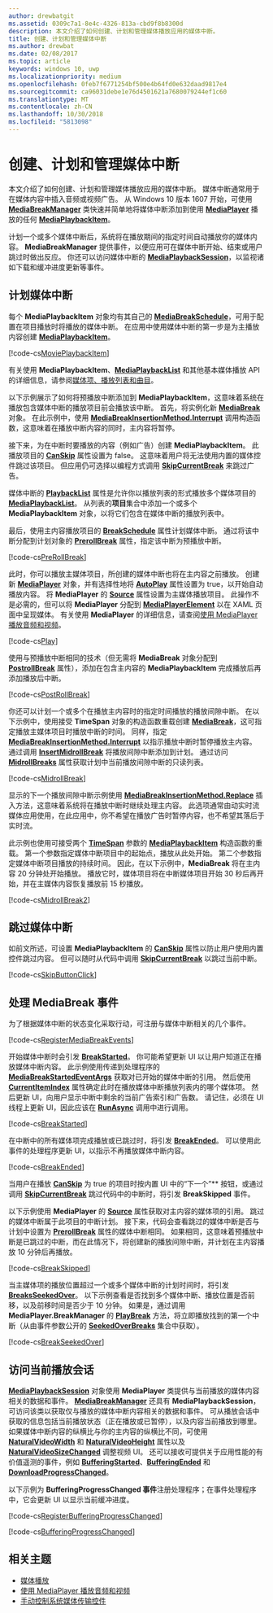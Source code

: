 ```yaml
---
author: drewbatgit
ms.assetid: 0309c7a1-8e4c-4326-813a-cbd9f8b8300d
description: 本文介绍了如何创建、计划和管理媒体播放应用的媒体中断。
title: 创建、计划和管理媒体中断
ms.author: drewbat
ms.date: 02/08/2017
ms.topic: article
keywords: windows 10, uwp
ms.localizationpriority: medium
ms.openlocfilehash: 0feb7f6771254bf500e4b64fd0e632daad9817e4
ms.sourcegitcommit: ca96031debe1e76d4501621a7680079244ef1c60
ms.translationtype: MT
ms.contentlocale: zh-CN
ms.lasthandoff: 10/30/2018
ms.locfileid: "5813098"
---
```

# <a name="create-schedule-and-manage-media-breaks"></a>创建、计划和管理媒体中断

本文介绍了如何创建、计划和管理媒体播放应用的媒体中断。 媒体中断通常用于在媒体内容中插入音频或视频广告。 从 Windows 10 版本 1607 开始，可使用 [**MediaBreakManager**](https://msdn.microsoft.com/library/windows/apps/Windows.Media.Playback.MediaBreakManager) 类快速并简单地将媒体中断添加到使用 [**MediaPlayer**](https://msdn.microsoft.com/library/windows/apps/Windows.Media.Playback.MediaPlayer) 播放的任何 [**MediaPlaybackItem**](https://msdn.microsoft.com/library/windows/apps/Windows.Media.Playback.MediaPlaybackItem)。


计划一个或多个媒体中断后，系统将在播放期间的指定时间自动播放你的媒体内容。 **MediaBreakManager** 提供事件，以便应用可在媒体中断开始、结束或用户跳过时做出反应。 你还可以访问媒体中断的 [**MediaPlaybackSession**](https://msdn.microsoft.com/library/windows/apps/Windows.Media.Playback.MediaPlaybackSession)，以监视诸如下载和缓冲进度更新等事件。

## <a name="schedule-media-breaks"></a>计划媒体中断
每个 **MediaPlaybackItem** 对象均有其自己的 [**MediaBreakSchedule**](https://msdn.microsoft.com/library/windows/apps/Windows.Media.Playback.MediaBreakSchedule)，可用于配置在项目播放时将播放的媒体中断。 在应用中使用媒体中断的第一步是为主播放内容创建 [**MediaPlaybackItem**](https://msdn.microsoft.com/library/windows/apps/Windows.Media.Playback.MediaPlaybackItem)。 

[!code-cs[MoviePlaybackItem](./code/MediaBreaks_RS1/cs/MainPage.xaml.cs#SnippetMoviePlaybackItem)]

有关使用 **MediaPlaybackItem**、[**MediaPlaybackList**](https://msdn.microsoft.com/library/windows/apps/Windows.Media.Playback.MediaPlaybackList) 和其他基本媒体播放 API 的详细信息，请参阅[媒体项、播放列表和曲目](media-playback-with-mediasource.md)。

以下示例展示了如何将预播放中断添加到 **MediaPlaybackItem**，这意味着系统在播放包含媒体中断的播放项目前会播放该中断。 首先，将实例化新 [**MediaBreak**](https://msdn.microsoft.com/library/windows/apps/Windows.Media.Playback.MediaBreak) 对象。 在此示例中，使用 [**MediaBreakInsertionMethod.Interrupt**](https://msdn.microsoft.com/library/windows/apps/Windows.Media.Playback.MediaBreakInsertionMethod) 调用构造函数，这意味着在播放中断内容的同时，主内容将暂停。 

接下来，为在中断时要播放的内容（例如广告）创建 **MediaPlaybackItem**。 此播放项目的 [**CanSkip**](https://msdn.microsoft.com/library/windows/apps/Windows.Media.Playback.MediaPlaybackItem.CanSkip) 属性设置为 false。 这意味着用户将无法使用内置的媒体控件跳过该项目。 但应用仍可选择以编程方式调用 [**SkipCurrentBreak**](https://msdn.microsoft.com/library/windows/apps/Windows.Media.Playback.MediaBreakManager.SkipCurrentBreak) 来跳过广告。 

媒体中断的 [**PlaybackList**](https://msdn.microsoft.com/library/windows/apps/Windows.Media.Playback.MediaBreak.PlaybackList) 属性是允许你以播放列表的形式播放多个媒体项目的 [**MediaPlaybackList**](https://msdn.microsoft.com/library/windows/apps/Windows.Media.Playback.MediaPlaybackList)。 从列表的**项目**集合中添加一个或多个 **MediaPlaybackItem** 对象，以将它们包含在媒体中断的播放列表中。

最后，使用主内容播放项目的 [**BreakSchedule**](https://msdn.microsoft.com/library/windows/apps/Windows.Media.Playback.MediaPlaybackItem.BreakSchedule) 属性计划媒体中断。 通过将该中断分配到计划对象的 [**PrerollBreak**](https://msdn.microsoft.com/library/windows/apps/Windows.Media.Playback.MediaBreakSchedule.PrerollBreak) 属性，指定该中断为预播放中断。

[!code-cs[PreRollBreak](./code/MediaBreaks_RS1/cs/MainPage.xaml.cs#SnippetPreRollBreak)]

此时，你可以播放主媒体项目，所创建的媒体中断也将在主内容之前播放。 创建新 [**MediaPlayer**](https://msdn.microsoft.com/library/windows/apps/Windows.Media.Playback.MediaPlayer) 对象，并有选择性地将 [**AutoPlay**](https://msdn.microsoft.com/library/windows/apps/Windows.Media.Playback.MediaPlayer.AutoPlay) 属性设置为 true，以开始自动播放内容。 将 **MediaPlayer** 的 [**Source**](https://msdn.microsoft.com/library/windows/apps/Windows.Media.Playback.MediaPlayer.Source) 属性设置为主媒体播放项目。 此操作不是必需的，但可以将 **MediaPlayer** 分配到 [**MediaPlayerElement**](https://msdn.microsoft.com/library/windows/apps/Windows.UI.Xaml.Controls.MediaPlayerElement) 以在 XAML 页面中呈现媒体。 有关使用 **MediaPlayer** 的详细信息，请查阅[使用 MediaPlayer 播放音频和视频](play-audio-and-video-with-mediaplayer.md)。

[!code-cs[Play](./code/MediaBreaks_RS1/cs/MainPage.xaml.cs#SnippetPlay)]

使用与预播放中断相同的技术（但无需将 **MediaBreak** 对象分配到 [**PostrollBreak**](https://msdn.microsoft.com/library/windows/apps/Windows.Media.Playback.MediaBreakSchedule.PostrollBreak) 属性），添加在包含主内容的 **MediaPlaybackItem** 完成播放后再添加播放后中断。

[!code-cs[PostRollBreak](./code/MediaBreaks_RS1/cs/MainPage.xaml.cs#SnippetPostRollBreak)]

你还可以计划一个或多个在播放主内容时的指定时间播放的播放间隙中断。 在以下示例中，使用接受 **TimeSpan** 对象的构造函数重载创建 [**MediaBreak**](https://msdn.microsoft.com/library/windows/apps/Windows.Media.Playback.MediaBreak)，这可指定播放主媒体项目时播放中断的时间。 同样，指定 [**MediaBreakInsertionMethod.Interrupt**](https://msdn.microsoft.com/library/windows/apps/Windows.Media.Playback.MediaBreakInsertionMethod) 以指示播放中断时暂停播放主内容。 通过调用 [**InsertMidrollBreak**](https://msdn.microsoft.com/library/windows/apps/mt670692) 将播放间隙中断添加到计划。 通过访问 [**MidrollBreaks**](https://msdn.microsoft.com/library/windows/apps/Windows.Media.Playback.MediaBreakSchedule.MidrollBreaks) 属性获取计划中当前播放间隙中断的只读列表。

[!code-cs[MidrollBreak](./code/MediaBreaks_RS1/cs/MainPage.xaml.cs#SnippetMidrollBreak)]

显示的下一个播放间隙中断示例使用 [**MediaBreakInsertionMethod.Replace**](https://msdn.microsoft.com/library/windows/apps/Windows.Media.Playback.MediaBreakInsertionMethod) 插入方法，这意味着系统将在播放中断时继续处理主内容。 此选项通常由动实时流媒体应用使用，在此应用中，你不希望在播放广告时暂停内容，也不希望其落后于实时流。 

此示例也使用可接受两个 [**TimeSpan**](https://msdn.microsoft.com/library/windows/apps/Windows.Foundation.TimeSpan) 参数的 [**MediaPlaybackItem**](https://msdn.microsoft.com/library/windows/apps/Windows.Media.Playback.MediaPlaybackItem) 构造函数的重载。 第一个参数指定媒体中断项目中的起始点，播放从此处开始。 第二个参数指定媒体中断项目播放的持续时间。 因此，在以下示例中，**MediaBreak** 将在主内容 20 分钟处开始播放。 播放它时，媒体项目将在中断媒体项目开始 30 秒后再开始，并在主媒体内容恢复播放前 15 秒播放。

[!code-cs[MidrollBreak2](./code/MediaBreaks_RS1/cs/MainPage.xaml.cs#SnippetMidrollBreak2)]

## <a name="skip-media-breaks"></a>跳过媒体中断
如前文所述，可设置 **MediaPlaybackItem** 的 [**CanSkip**](https://msdn.microsoft.com/library/windows/apps/Windows.Media.Playback.MediaPlaybackItem.CanSkip) 属性以防止用户使用内置控件跳过内容。 但可以随时从代码中调用 [**SkipCurrentBreak**](https://msdn.microsoft.com/library/windows/apps/Windows.Media.Playback.MediaBreakManager.SkipCurrentBreak) 以跳过当前中断。

[!code-cs[SkipButtonClick](./code/MediaBreaks_RS1/cs/MainPage.xaml.cs#SnippetSkipButtonClick)]

## <a name="handle-mediabreak-events"></a>处理 MediaBreak 事件

为了根据媒体中断的状态变化采取行动，可注册与媒体中断相关的几个事件。

[!code-cs[RegisterMediaBreakEvents](./code/MediaBreaks_RS1/cs/MainPage.xaml.cs#SnippetRegisterMediaBreakEvents)]

开始媒体中断时会引发 [**BreakStarted**](https://msdn.microsoft.com/library/windows/apps/Windows.Media.Playback.MediaBreakManager.BreakStarted)。 你可能希望更新 UI 以让用户知道正在播放媒体中断内容。 此示例使用传递到处理程序的 [**MediaBreakStartedEventArgs**](https://msdn.microsoft.com/library/windows/apps/Windows.Media.Playback.MediaBreakStartedEventArgs) 获取对已开始的媒体中断的引用。 然后使用 [**CurrentItemIndex**](https://msdn.microsoft.com/library/windows/apps/Windows.Media.Playback.MediaPlaybackList.CurrentItemIndex) 属性确定此时在播放媒体中断播放列表内的哪个媒体项。 然后更新 UI，向用户显示中断中剩余的当前广告索引和广告数。 请记住，必须在 UI 线程上更新 UI，因此应该在 [**RunAsync**](https://msdn.microsoft.com/library/windows/apps/hh750317) 调用中进行调用。 

[!code-cs[BreakStarted](./code/MediaBreaks_RS1/cs/MainPage.xaml.cs#SnippetBreakStarted)]

在中断中的所有媒体项完成播放或已跳过时，将引发 [**BreakEnded**](https://msdn.microsoft.com/library/windows/apps/Windows.Media.Playback.MediaBreakManager.BreakEnded)。 可以使用此事件的处理程序更新 UI，以指示不再播放媒体中断内容。

[!code-cs[BreakEnded](./code/MediaBreaks_RS1/cs/MainPage.xaml.cs#SnippetBreakEnded)]

当用户在播放 [**CanSkip**](https://msdn.microsoft.com/library/windows/apps/Windows.Media.Playback.MediaPlaybackItem.CanSkip) 为 true 的项目时按内置 UI 中的“下一个”** 按钮，或通过调用 [**SkipCurrentBreak**](https://msdn.microsoft.com/library/windows/apps/Windows.Media.Playback.MediaBreakManager.SkipCurrentBreak) 跳过代码中的中断时，将引发 **BreakSkipped** 事件。

以下示例使用 **MediaPlayer** 的 [**Source**](https://msdn.microsoft.com/library/windows/apps/Windows.Media.Playback.MediaPlayer.Source) 属性获取对主内容的媒体项的引用。 跳过的媒体中断属于此项目的中断计划。 接下来，代码会查看跳过的媒体中断是否与计划中设置为 [**PrerollBreak**](https://msdn.microsoft.com/library/windows/apps/Windows.Media.Playback.MediaBreakSchedule.PrerollBreak) 属性的媒体中断相同。 如果相同，这意味着预播放中断是已跳过的中断，而在此情况下，将创建新的播放间隙中断，并计划在主内容播放 10 分钟后再播放。

[!code-cs[BreakSkipped](./code/MediaBreaks_RS1/cs/MainPage.xaml.cs#SnippetBreakSkipped)]

当主媒体项的播放位置超过一个或多个媒体中断的计划时间时，将引发 [**BreaksSeekedOver**](https://msdn.microsoft.com/library/windows/apps/Windows.Media.Playback.MediaBreakManager.BreaksSeekedOver)。 以下示例查看是否找到多个媒体中断、播放位置是否前移，以及前移时间是否少于 10 分钟。 如果是，通过调用 **MediaPlayer.BreakManager** 的 [**PlayBreak**](https://msdn.microsoft.com/library/windows/apps/mt670689) 方法，将立即播放找到的第一个中断（从由事件参数公开的 [**SeekedOverBreaks**](https://msdn.microsoft.com/library/windows/apps/Windows.Media.Playback.MediaBreakSeekedOverEventArgs.SeekedOverBreaks) 集合中获取）。

[!code-cs[BreakSeekedOver](./code/MediaBreaks_RS1/cs/MainPage.xaml.cs#SnippetBreakSeekedOver)]


## <a name="access-the-current-playback-session"></a>访问当前播放会话
[**MediaPlaybackSession**](https://msdn.microsoft.com/library/windows/apps/Windows.Media.Playback.MediaPlaybackSession) 对象使用 **MediaPlayer** 类提供与当前播放的媒体内容相关的数据和事件。 [**MediaBreakManager**](https://msdn.microsoft.com/library/windows/apps/Windows.Media.Playback.MediaBreakManager) 还具有 **MediaPlaybackSession**，可访问该类以获取仅与播放的媒体中断内容相关的数据和事件。 可从播放会话中获取的信息包括当前播放状态（正在播放或已暂停），以及内容当前播放到哪里。 如果媒体中断内容的纵横比与你的主内容的纵横比不同，可使用 [**NaturalVideoWidth**](https://msdn.microsoft.com/library/windows/apps/Windows.Media.Playback.MediaPlaybackSession.NaturalVideoWidth) 和 [**NaturalVideoHeight**](https://msdn.microsoft.com/library/windows/apps/Windows.Media.Playback.MediaPlaybackSession.NaturalVideoHeight) 属性以及 [**NaturalVideoSizeChanged**](https://msdn.microsoft.com/library/windows/apps/Windows.Media.Playback.MediaPlaybackSession.NaturalVideoSizeChanged) 调整视频 UI。 还可以接收可提供关于应用性能的有价值遥测的事件，例如 [**BufferingStarted**](https://msdn.microsoft.com/library/windows/apps/Windows.Media.Playback.MediaPlaybackSession.BufferingStarted)、[**BufferingEnded**](https://msdn.microsoft.com/library/windows/apps/Windows.Media.Playback.MediaPlaybackSession.BufferingEnded) 和 [**DownloadProgressChanged**](https://msdn.microsoft.com/library/windows/apps/Windows.Media.Playback.MediaPlaybackSession.DownloadProgressChanged)。

以下示例为 **BufferingProgressChanged 事件**注册处理程序；在事件处理程序中，它会更新 UI 以显示当前缓冲进度。

[!code-cs[RegisterBufferingProgressChanged](./code/MediaBreaks_RS1/cs/MainPage.xaml.cs#SnippetRegisterBufferingProgressChanged)]

[!code-cs[BufferingProgressChanged](./code/MediaBreaks_RS1/cs/MainPage.xaml.cs#SnippetBufferingProgressChanged)]

## <a name="related-topics"></a>相关主题
* [媒体播放](media-playback.md)
* [使用 MediaPlayer 播放音频和视频](play-audio-and-video-with-mediaplayer.md)
* [手动控制系统媒体传输控件](system-media-transport-controls.md)

 

 




